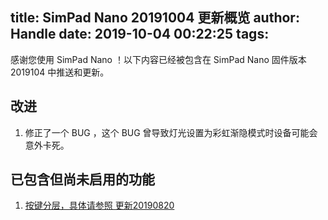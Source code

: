 title: SimPad Nano 20191004 更新概览
author: Handle
date: 2019-10-04 00:22:25
tags:
---
感谢您使用 SimPad Nano ！以下内容已经被包含在 SimPad Nano 固件版本 2019104 中推送和更新。

<!--more-->

## 改进

1. 修正了一个 BUG ，这个 BUG 曾导致灯光设置为彩虹渐隐模式时设备可能会意外卡死。

## 已包含但尚未启用的功能

1. [按键分层，具体请参照 更新20190820](https://sim.bysb.net/2019/08/20/SimPad-Nano-%E6%9B%B4%E6%96%B0%E6%A6%82%E8%A7%88/)
